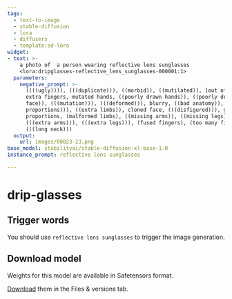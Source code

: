 ```yaml
---
tags:
  - text-to-image
  - stable-diffusion
  - lora
  - diffusers
  - template:sd-lora
widget:
- text: >-
    a photo of  a person wearing reflective lens sunglasses
    <lora:dripglasses-reflective_lens_sunglasses-000001:1>
  parameters:
    negative_prompt: >-
      ((((ugly)))), (((duplicate))), ((morbid)), ((mutilated)), [out of frame],
      extra fingers, mutated hands, ((poorly drawn hands)), ((poorly drawn
      face)), (((mutation))), (((deformed))), blurry, ((bad anatomy)), (((bad
      proportions))), ((extra limbs)), cloned face, (((disfigured))), gross
      proportions, (malformed limbs), ((missing arms)), ((missing legs)),
      (((extra arms))), (((extra legs))), (fused fingers), (too many fingers),
      (((long neck)))
  output:
    url: images/00023-23.png
base_model: stabilityai/stable-diffusion-xl-base-1.0
instance_prompt: reflective lens sunglasses

---
```

# drip-glasses

<Gallery />


## Trigger words

You should use `reflective lens sunglasses` to trigger the image generation.


## Download model

Weights for this model are available in Safetensors format.

[Download](/bawgz/drip-glasses/tree/main) them in the Files & versions tab.
